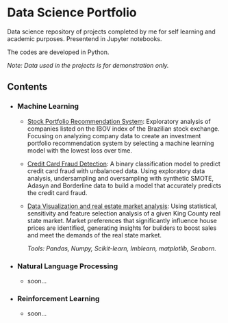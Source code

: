 # Data Science Portfolio
Data science repository of projects completed by me for self learning and academic purposes. Presentend in Jupyter notebooks.

The codes are developed in Python.

_Note: Data used in the projects is for demonstration only._

## Contents

- ### Machine Learning

	- [Stock Portfolio Recommendation System](https://github.com/fzarpellon/data-science-portfolio/blob/main/Brazilian-Stock-Recommendation-System/Carteira_IBOV.ipynb): Exploratory analysis of companies listed on the IBOV index of the Brazilian stock exchange. Focusing on analyzing company data to create an investment portfolio recommendation system by selecting a machine learning model with the lowest loss over time.
	- [Credit Card Fraud Detection](): A binary classification model to predict credit card fraud with unbalanced data. Using exploratory data analysis, undersampling and oversampling with synthetic SMOTE, Adasyn and Borderline data to build a model that accurately predicts the credit card fraud.
	- [Data Visualization and real estate market analysis](): Using statistical, sensitivity and feature selection analysis of a given King County real state market. Market preferences that significantly influence house prices are identified, generating insights for builders to boost sales and meet the demands of the real state market.
      
      _Tools: Pandas, Numpy, Scikit-learn, Imblearn, matplotlib, Seaborn._



- ### Natural Language Processing

	- soon...

- ### Reinforcement Learning

	- soon...
